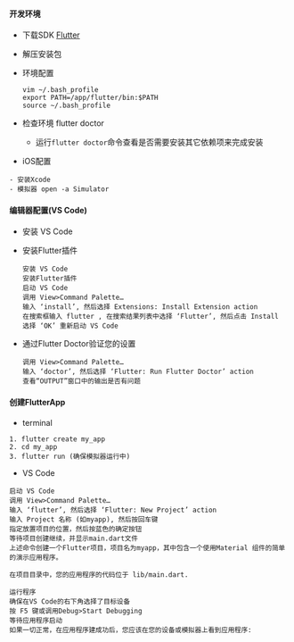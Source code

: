 #### 开发环境

- 下载SDK [Flutter](https://flutter.dev/docs/development/tools/sdk/archive#macos)
- 解压安装包
- 环境配置

	```
	vim ~/.bash_profile
	export PATH=/app/flutter/bin:$PATH
	source ~/.bash_profile
	```
- 检查环境 flutter doctor
	- 运行`flutter doctor`命令查看是否需要安装其它依赖项来完成安装

- iOS配置

```
- 安装Xcode
- 模拟器 open -a Simulator
```

#### 编辑器配置(VS Code)

- 安装 VS Code
- 安装Flutter插件

	```
	安装 VS Code
	安装Flutter插件
	启动 VS Code
	调用 View>Command Palette…
	输入 ‘install’, 然后选择 Extensions: Install Extension action
	在搜索框输入 flutter , 在搜索结果列表中选择 ‘Flutter’, 然后点击 Install
	选择 ‘OK’ 重新启动 VS Code
	```

- 通过Flutter Doctor验证您的设置

	```
	调用 View>Command Palette…
	输入 ‘doctor’, 然后选择 ‘Flutter: Run Flutter Doctor’ action
	查看“OUTPUT”窗口中的输出是否有问题
	```

#### 创建FlutterApp

- terminal

```
1. flutter create my_app
2. cd my_app
3. flutter run (确保模拟器运行中)
```

- VS Code

```
启动 VS Code
调用 View>Command Palette…
输入 ‘flutter’, 然后选择 ‘Flutter: New Project’ action
输入 Project 名称 (如myapp), 然后按回车键
指定放置项目的位置，然后按蓝色的确定按钮
等待项目创建继续，并显示main.dart文件
上述命令创建一个Flutter项目，项目名为myapp，其中包含一个使用Material 组件的简单的演示应用程序。

在项目目录中，您的应用程序的代码位于 lib/main.dart.
```
```
运行程序
确保在VS Code的右下角选择了目标设备
按 F5 键或调用Debug>Start Debugging
等待应用程序启动
如果一切正常，在应用程序建成功后，您应该在您的设备或模拟器上看到应用程序:
```
